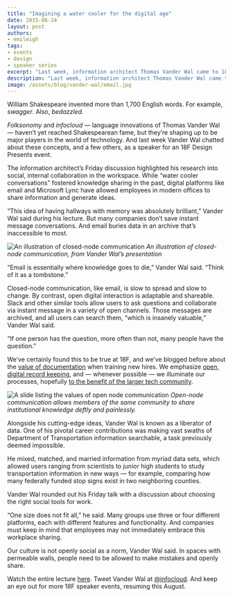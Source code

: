 ```yaml
---
title: "Imagining a water cooler for the digital age"
date: 2015-06-24
layout: post
authors:
- emileigh
tags:
- events
- design
- speaker series
excerpt: "Last week, information architect Thomas Vander Wal came to 18F to lead a discussion on his research into social and internal collaboration in the workspace."
description: "Last week, information architect Thomas Vander Wal came to 18F to lead a discussion on his research into social and internal collaboration in the workspace."
image: /assets/blog/vander-wal/email.jpg
---
```


William Shakespeare invented more than 1,700 English words. For
example, *swagger*. Also, *bedazzled*.

*Folksonomy* and *infocloud* — language innovations of Thomas Vander
Wal — haven’t yet reached Shakespearean fame, but they’re shaping up to
be major players in the world of technology. And last week Vander Wal
chatted about these concepts, and a few others, as a speaker for an 18F
Design Presents event.

The information architect’s Friday discussion highlighted his research
into social, internal collaboration in the workspace. While “water
cooler conversations” fostered knowledge sharing in the past, digital
platforms like email and Microsoft Lync have allowed employees in modern
offices to share information and generate ideas.

“This idea of having hallways with memory was absolutely brilliant,”
Vander Wal said during his lecture. But many companies don’t save
instant message conversations. And email buries data in an archive
that’s inaccessible to most.

![An illustration of closed-node communication]({{site.baseurl}}/assets/blog/vander-wal/email.jpg)
*An illustration of closed-node communication, from Vander Wal’s
presentation*

“Email is essentially where knowledge goes to die,” Vander Wal said.
“Think of it as a tombstone.”

Closed-node communication, like email, is slow to spread and slow to
change. By contrast, open digital interaction is adaptable and
shareable. Slack and other similar tools allow users to ask questions
and collaborate via instant message in a variety of open channels. Those
messages are archived, and all users can search them, “which is insanely
valuable,” Vander Wal said.

“If one person has the question, more often than not, many people have
the question.”

We’ve certainly found this to be true at 18F, and we’ve blogged before
about the [value of
documentation](https://18f.gsa.gov/2015/06/15/building-a-better-welcome-wagon/)
when training new hires. We emphasize [open, digital record
keeping](https://18f.gsa.gov/2015/05/28/18F-guides/), and — whenever
possible — we illuminate our processes, hopefully [to the benefit of
the larger tech community](https://pages.18f.gov/guides/).

![A slide listing the values of open node communication]({{site.baseurl}}/assets/blog/vander-wal/opennodes.jpg)
*Open-node communication allows members of the same community to share
institutional knowledge deftly and painlessly.*

Alongside his cutting-edge ideas, Vander Wal is known as a liberator of
data. One of his pivotal career contributions was making vast swaths of
Department of Transportation information searchable, a task previously
deemed impossible.

He mixed, matched, and married information from myriad data sets, which
allowed users ranging from scientists to junior high students to study
transportation information in new ways — for example, comparing how many
federally funded stop signs exist in two neighboring counties.

Vander Wal rounded out his Friday talk with a discussion about choosing
the right social tools for work.

“One size does not fit all,” he said. Many groups use three or four
different platforms, each with different features and functionality. And
companies must keep in mind that employees may not immediately embrace
this workplace sharing.

Our culture is not openly social as a norm, Vander Wal said. In spaces
with permeable walls, people need to be allowed to make mistakes and
openly share.

Watch the entire lecture
[here](https://www.youtube.com/watch?v=gvKxoJJ7-ns). Tweet Vander Wal
at [@infocloud](https://twitter.com/infocloud). And keep an eye out
for more 18F speaker events, resuming this August.
